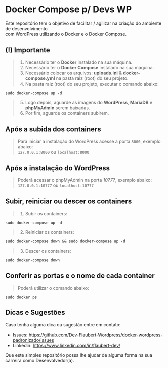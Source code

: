# Docker Compose p/ Devs WP

Este repositório tem o objetivo de facilitar / agilizar na criação do ambiente de desenvolvimento<br/> com WordPress utilizando o Docker e o Docker Compose.
<br/>

## (!) Importante

> 1. Necessário ter o **Docker** instalado na sua máquina.
> 2. Necessário ter o **Docker Compose** instalado na sua máquina.
> 3. Necessário colocar os arquivos: **uploads.ini** & **docker-compose.yml** na pasta raiz (root) do seu projeto.
> 4. Na pasta raiz (root) do seu projeto, executar o comando abaixo:

```shell
sudo docker-compose up -d 
```

> 5. Logo depois, aguarde as imagens do **WordPress**, **MariaDB** e **phpMyAdmin** serem baixadas.
> 6. Por fim, aguarde os containers subirem.

## Após a subida dos containers

> Para iniciar a instalação do WordPress acesse a porta `8000`, exemplo abaixo:<br/>
> `127.0.0.1:8000` ou `localhost:8000`

## Após a instalação do WordPress

> Poderá acessar o phpMyAdmin na porta *10777*, exemplo abaixo:<br/>
> `127.0.0.1:10777` ou `localhost:10777`

## Subir, reiniciar ou descer os containers

> 1. Subir os containers:
```shell
sudo docker-compose up -d
```
> 2. Reiniciar os containers:
```shell
sudo docker-compose down && sudo docker-compose up -d
```
> 3. Descer os containers:
```shell
sudo docker-compose down
```

## Conferir as portas e o nome de cada container

> Poderá utilizar o comando abaixo:

```shell
sudo docker ps
```

## Dicas e Sugestões

Caso tenha alguma dica ou sugestão entre em contato:

- Issues: https://github.com/Dev-Flaubert-Wordpress/docker-wordpress-padronizado/issues
- Linkedin: https://www.linkedin.com/in/flaubert-dev/

Que este simples repositório possa lhe ajudar de alguma forma na sua carreira como Desenvolvedor(a).
